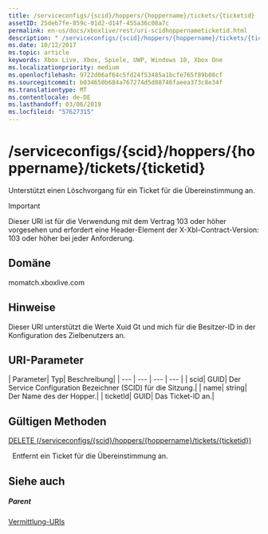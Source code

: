 ```yaml
---
title: /serviceconfigs/{scid}/hoppers/{hoppername}/tickets/{ticketid}
assetID: 25deb7fe-859c-01d2-d14f-455a36c08a7c
permalink: en-us/docs/xboxlive/rest/uri-scidhoppernameticketid.html
description: " /serviceconfigs/{scid}/hoppers/{hoppername}/tickets/{ticketid}"
ms.date: 10/12/2017
ms.topic: article
keywords: Xbox Live, Xbox, Spiele, UWP, Windows 10, Xbox One
ms.localizationpriority: medium
ms.openlocfilehash: 9722d06af64c5fd24f53485a1bcfe765f89b08cf
ms.sourcegitcommit: b034650b684a767274d5d88746faeea373c8e34f
ms.translationtype: MT
ms.contentlocale: de-DE
ms.lasthandoff: 03/06/2019
ms.locfileid: "57627315"
---
```

# <a name="serviceconfigsscidhoppershoppernameticketsticketid"></a>/serviceconfigs/{scid}/hoppers/{hoppername}/tickets/{ticketid}

Unterstützt einen Löschvorgang für ein Ticket für die Übereinstimmung an.

> [!IMPORTANT]
> Dieser URI ist für die Verwendung mit dem Vertrag 103 oder höher vorgesehen und erfordert eine Header-Element der X-Xbl-Contract-Version: 103 oder höher bei jeder Anforderung.

<a id="ID4ER"></a>


## <a name="domain"></a>Domäne
momatch.xboxlive.com  
<a id="ID4EW"></a>


## <a name="remarks"></a>Hinweise
Dieser URI unterstützt die Werte Xuid Gt und mich für die Besitzer-ID in der Konfiguration des Zielbenutzers an.  
<a id="ID4E2"></a>


## <a name="uri-parameters"></a>URI-Parameter

| Parameter| Typ| Beschreibung|
| --- | --- | --- | --- |
| scid| GUID| Der Service Configuration Bezeichner (SCID) für die Sitzung.|
| name| string| Der Name des der Hopper.|
| ticketId| GUID| Das Ticket-ID an.|

<a id="ID4EJC"></a>


## <a name="valid-methods"></a>Gültigen Methoden

[DELETE (/serviceconfigs/{scid}/hoppers/{hoppername}/tickets/{ticketid})](uri-scidhoppernameticketiddelete.md)

&nbsp;&nbsp;Entfernt ein Ticket für die Übereinstimmung an.

<a id="ID4ETC"></a>


## <a name="see-also"></a>Siehe auch

<a id="ID4EVC"></a>


##### <a name="parent"></a>Parent  

[Vermittlung-URIs](atoc-reference-matchtickets.md)

